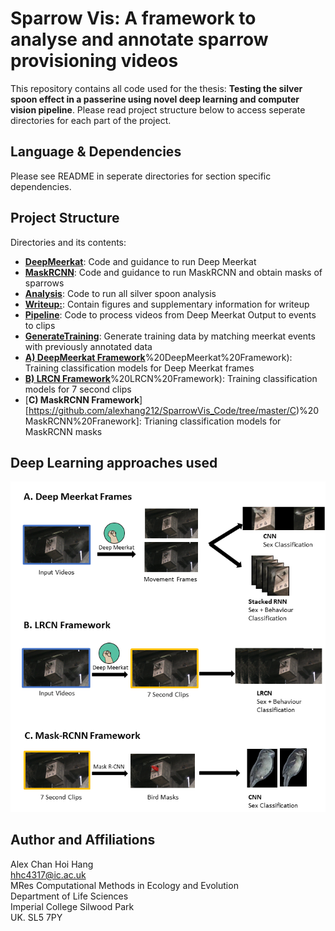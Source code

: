 # Sparrow Vis: A framework to analyse and annotate sparrow provisioning videos
This repository contains all code used for the thesis: **Testing the silver spoon effect in a passerine using novel deep learning and computer vision pipeline**. Please read project structure below to access seperate directories for each part of the project.

## Language & Dependencies
Please see README in seperate directories for section specific dependencies.  

## Project Structure
Directories and its contents:  

- [**DeepMeerkat**](https://github.com/alexhang212/SparrowVis_Code/tree/master/DeepMeerkat): Code and guidance to run Deep Meerkat  
- [**MaskRCNN**](https://github.com/alexhang212/SparrowVis_Code/tree/master/MaskRCNN): Code and guidance to run MaskRCNN and obtain masks of sparrows  
- [**Analysis**](https://github.com/alexhang212/SparrowVis_Code/tree/master/Analysis): Code to run all silver spoon analysis  
- [**Writeup:**](https://github.com/alexhang212/SparrowVis_Code/tree/master/Writeup): Contain figures and supplementary information for writeup  
- [**Pipeline**](https://github.com/alexhang212/SparrowVis_Code/tree/master/Pipeline): Code to process videos from Deep Meerkat Output to events to clips 
- [**GenerateTraining**](https://github.com/alexhang212/SparrowVis_Code/tree/master/GenerateTraining): Generate training data by matching meerkat events with previously annotated data 
- [**A) DeepMeerkat Framework**](https://github.com/alexhang212/SparrowVis_Code/tree/master/A)%20DeepMeerkat%20Framework): Training classification models for Deep Meerkat frames  
- [**B) LRCN Framework**](https://github.com/alexhang212/SparrowVis_Code/tree/master/B)%20LRCN%20Framework): Training classification models for 7 second clips  
- [**C) MaskRCNN Framework**][https://github.com/alexhang212/SparrowVis_Code/tree/master/C)%20MaskRCNN%20Franework]: Trianing classification models for MaskRCNN masks   

## Deep Learning approaches used
![Pipeline](Graphics/Pipeline.png)  

## Author and Affiliations
Alex Chan Hoi Hang  
hhc4317@ic.ac.uk  
MRes Computational Methods in Ecology and Evolution  
Department of Life Sciences  
Imperial College Silwood Park  
UK. SL5 7PY  
